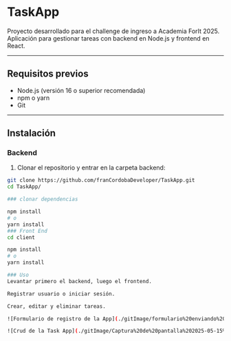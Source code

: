 
# TaskApp

Proyecto desarrollado para el challenge de ingreso a Academia ForIt 2025.  
Aplicación para gestionar tareas con backend en Node.js y frontend en React.

---

## Requisitos previos

- Node.js (versión 16 o superior recomendada)  
- npm o yarn  
- Git

---

## Instalación

### Backend

1. Clonar el repositorio y entrar en la carpeta backend:

```bash
git clone https://github.com/franCordobaDeveloper/TaskApp.git
cd TaskApp/

### clonar dependencias

npm install
# o
yarn install
### Front End
cd client

npm install
# o
yarn install

### Uso
Levantar primero el backend, luego el frontend.

Registrar usuario o iniciar sesión.

Crear, editar y eliminar tareas.

![Formulario de registro de la App](./gitImage/formulario%20enviando%20la%20data%20.png)

![Crud de la Task App](./gitImage/Captura%20de%20pantalla%202025-05-15%20202033.png)